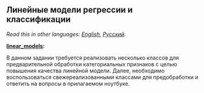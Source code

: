 ## Линейные модели регрессии и классификации

*Read this in other languages: [English](README.md), [Русский](README.ru.md).*

<b> [linear_models](./linear_models.ipynb): </b><br>

В данном задании требуется реализовать несколько классов для предварительной обработки категориальных признаков
с целью повышения качества линейной модели. Далее, необходимо воспользоваться свежереализованными классами
для предобработки и ответить на вопросы в прилагаемом ноутбуке.
